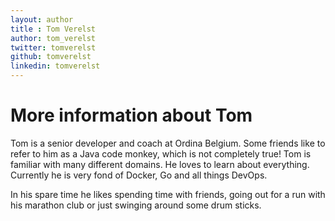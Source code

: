 ```yaml
---
layout: author
title : Tom Verelst
author: tom_verelst
twitter: tomverelst
github: tomverelst
linkedin: tomverelst
---
```

# More information about Tom

Tom is a senior developer and coach at Ordina Belgium.
Some friends like to refer to him as a Java code monkey, which is not completely true!
Tom is familiar with many different domains. 
He loves to learn about everything.
Currently he is very fond of Docker, Go and all things DevOps.

In his spare time he likes spending time with friends, going out for a run with his marathon club or 
just swinging around some drum sticks.